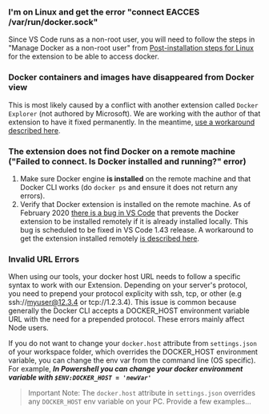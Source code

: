### I'm on Linux and get the error "connect EACCES /var/run/docker.sock"

Since VS Code runs as a non-root user, you will need to follow the steps in "Manage Docker as a non-root user" from [Post-installation steps for Linux](https://aka.ms/AA37yk6) for the extension to be able to access docker.

### Docker containers and images have disappeared from Docker view

This is most likely caused by a conflict with another extension called `Docker Explorer` (not authored by Microsoft). We are working with the author of that extension to have it fixed permanently. In the meantime, [use a workaround described here](https://github.com/microsoft/vscode-docker/issues/1609#issuecomment-586331394).

### The extension does not find Docker on a remote machine ("Failed to connect. Is Docker installed and running?" error)

1. Make sure Docker engine **is installed** on the remote machine and that Docker CLI works (do `docker ps` and ensure it does not return any errors).
2. Verify that Docker extension is installed on the remote machine. As of February 2020 [there is a bug in VS Code](https://github.com/microsoft/vscode/issues/83675) that prevents the Docker extension to be installed remotely if it is already installed locally. This bug is scheduled to be fixed in VS Code 1.43 release. A workaround to get the extension installed remotely [is described here](https://github.com/microsoft/vscode-docker/issues/1582#issuecomment-578882428).

### Invalid URL Errors

When using our tools, your docker host URL needs to follow a specific syntax to work with our Extension. Depending on your server's protocol, you need to prepend your protocol explicity with ssh, tcp, or other (e.g ssh://myuser@12.3.4 or tcp://1.2.3.4). This issue is common because generally the Docker CLI accepts a DOCKER_HOST environment variable URL with the need for a prepended protocol. These errors mainly affect Node users.

If you do not want to change your `docker.host` attribute from `settings.json` of your workspace folder, which overrides the DOCKER_HOST environment variable, you can change the env var from the command line (OS specific). 
For example, ***In Powershell you can change your docker environment variable with `$ENV:DOCKER_HOST = 'newVar'`***

> Important Note: The `docker.host` attribute in `settings.json` overrides any `DOCKER_HOST` env variable on your PC.
Provide a few examples...

